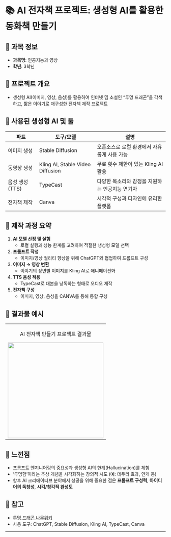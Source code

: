 # 📚 AI 전자책 프로젝트: 생성형 AI를 활용한 동화책 만들기

## 📌 과목 정보
- **과목명**: 인공지능과 영상
- **학년**: 3학년

## 🧠 프로젝트 개요
- 생성형 AI(이미지, 영상, 음성)를 활용하여 인터넷 밈 소설인 “투명 드래곤”을 각색하고, 짧은 이야기로 재구성한 전자책 제작 프로젝트

## 🎨 사용된 생성형 AI 및 툴

| 파트 | 도구/모델 | 설명 |
|------|-----------|------|
| 이미지 생성 | Stable Diffusion | 오픈소스로 로컬 환경에서 자유롭게 사용 가능 |
| 동영상 생성 | Kling AI, Stable Video Diffusion | 무료 횟수 제한이 있는 Kling AI 활용 |
| 음성 생성 (TTS) | TypeCast | 다양한 목소리와 감정을 지원하는 인공지능 연기자 |
| 전자책 제작 | Canva | 시각적 구성과 디자인에 유리한 플랫폼 |

## 🔧 제작 과정 요약

1. **AI 모델 선정 및 실험**
   - 로컬 실행과 성능 한계를 고려하여 적절한 생성형 모델 선택
2. **프롬프트 작성**
   - 이미지/영상 퀄리티 향상을 위해 ChatGPT와 협업하여 프롬프트 구성
3. **이미지 → 영상 변환**
   - 이야기의 장면별 이미지를 Kling AI로 애니메이션화
4. **TTS 음성 적용**
   - TypeCast로 대본을 낭독하는 형태로 오디오 제작
5. **전자책 구성**
   - 이미지, 영상, 음성을 CANVA를 통해 통합 구성

## 📁 결과물 예시
<table>
  <tbody>
    <tr>
      <td>
        <p align="center"> AI 전자책 만들기 프로젝트 결과물 </p>
        <a href="[https://www.youtube.com/shorts/dMa6E_kW3yg]" title="AI 전자책 프로젝트">
          <img align="center" src="https://github.com/user-attachments/assets/4f7f3de8-8d65-4b09-a903-4848c7e8d1ce" width="300" >
        </a>
      </td>
    </tr>
  </tbody>
</table>

## 🧩 느낀점
- 프롬프트 엔지니어링의 중요성과 생성형 AI의 한계(Hallucination)를 체험
- ‘투명함’이라는 추상 개념을 시각화하는 창의적 시도 (예: 테두리 효과, 안개 등)
- 향후 AI 크리에이티브 분야에서 성공을 위해 중요한 점은 **프롬프트 구성력**, **아이디어의 독창성**, **시각/청각적 완성도**

## 📎 참고
- [투명 드래곤 나무위키](https://namu.wiki/w/%ED%88%AC%EB%AA%85%EB%93%9C%EB%9E%98%EA%B3%A4)
- 사용 도구: ChatGPT, Stable Diffusion, Kling AI, TypeCast, Canva

---
